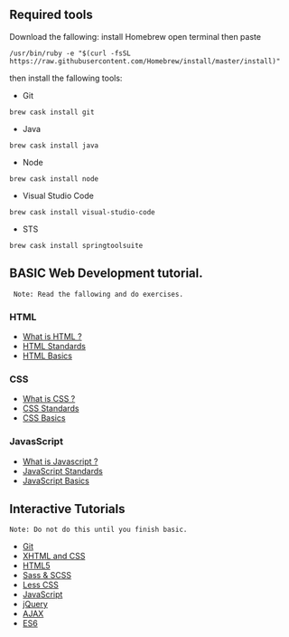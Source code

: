 ## Required tools
Download the fallowing:
install Homebrew
open terminal then paste 
```
/usr/bin/ruby -e "$(curl -fsSL https://raw.githubusercontent.com/Homebrew/install/master/install)"
```
then install the fallowing tools:
- Git
```
brew cask install git
```
- Java
```
brew cask install java
```
- Node
```
brew cask install node
```
- Visual Studio Code
```
brew cask install visual-studio-code
```
- STS
```
brew cask install springtoolsuite
```

## BASIC Web Development tutorial.
     Note: Read the fallowing and do exercises.

### HTML
- [What is HTML ?](https://en.wikipedia.org/wiki/HTML)
- [HTML Standards](https://html.spec.whatwg.org/dev/)
- [HTML Basics](https://www.w3schools.com/html/default.asp)

### CSS
- [What is CSS ?](https://en.wikipedia.org/wiki/Cascading_Style_Sheets)
- [CSS Standards](https://www.w3.org/TR/css-2018/)
- [CSS Basics](https://www.w3schools.com/css/default.asp)

### JavasScript
- [What is Javascript ?](https://en.wikipedia.org/wiki/JavaScript)
- [JavaScript Standards](https://developer.mozilla.org/en-US/docs/Web/JavaScript)
- [JavaScript Basics](https://developer.mozilla.org/en-US/docs/Learn/Getting_started_with_the_web/JavaScript_basics)

## Interactive Tutorials
    Note: Do not do this until you finish basic.

- [Git](https://www.youtube.com/playlist?list=PL6gx4Cwl9DGAKWClAD_iKpNC0bGHxGhcx)
- [XHTML and CSS](https://www.youtube.com/playlist?list=PLC1322B5A0180C946)
- [HTML5](https://www.youtube.com/watch?v=Mp0f0zTPLec&list=PL081AC329706B2953)
- [Sass & SCSS](https://www.youtube.com/playlist?list=PL6gx4Cwl9DGBxQO2r_kmxn-0UqL_Rkj0t)
- [Less CSS](https://www.youtube.com/playlist?list=PL6gx4Cwl9DGCshbAx1JpBtNoKh8iKAAiy)
- [JavaScript](https://www.youtube.com/playlist?list=PL46F0A159EC02DF82)
- [jQuery](https://www.youtube.com/playlist?list=PL6B08BAA57B5C7810)
- [AJAX](https://www.youtube.com/playlist?list=PL6gx4Cwl9DGDiJSXfsJTASx9eMq_HlenQ)
- [ES6](https://www.youtube.com/playlist?list=PL6gx4Cwl9DGBhgcpA8eTYYWg7im72LgLt)
